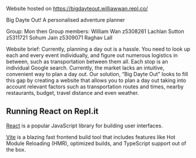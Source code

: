 Website hosted on https://bigdayteout.williawwan.repl.co/


Big Dayte Out! 
A personalised adventure planner

Group: Mon then
Group members:
 William Wan 
z5308261 Lachlan Sutton
z5311721 Sohum Jain 
z5309071 Raghav Lall

Website brief:
Currently, planning a day out is a hassle. You need to look up each and every event individually, and figure out numerous logistics in between, such as transportation between them all. Each stop is an individual Google search. Currently, the market lacks an intuitive, convenient way to plan a day out. Our solution, “Big Dayte Out” looks to fill this gap by creating a website that allows you to plan a day out taking into account relevant factors such as transportation routes and times, nearby restaurants, budget, travel distance and even weather.

## Running React on Repl.it

[React](https://reactjs.org/) is a popular JavaScript library for building user interfaces.

[Vite](https://vitejs.dev/) is a blazing fast frontend build tool that includes features like Hot Module Reloading (HMR), optimized builds, and TypeScript support out of the box.

